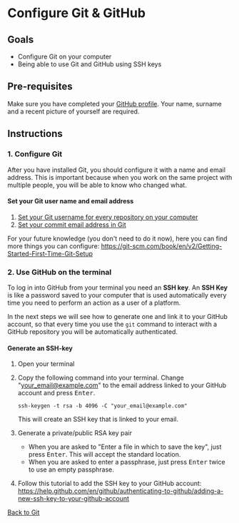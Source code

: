 # Configure Git & GitHub

## Goals

- Configure Git on your computer
- Being able to use Git and GitHub using SSH keys

## Pre-requisites

Make sure you have completed your [GitHub profile](https://github.com/settings/profile).
Your name, surname and a recent picture of yourself are required.

## Instructions

### 1. Configure Git

After you have installed Git, you should configure it with a name and email address. This is important because when you work on the same project with multiple people, you will be able to know who changed what.

#### Set your Git user name and email address

1. [Set your Git username for every repository on your computer](https://help.github.com/en/github/using-git/setting-your-username-in-git#setting-your-git-username-for-every-repository-on-your-computer)
2. [Set your commit email address in Git](https://help.github.com/en/github/setting-up-and-managing-your-github-user-account/setting-your-commit-email-address#setting-your-commit-email-address-in-git)

For your future knowledge (you don't need to do it now), here you can find more things you can configure: https://git-scm.com/book/en/v2/Getting-Started-First-Time-Git-Setup

### 2. Use GitHub on the terminal

To log in into GitHub from your terminal you need an **SSH key**. An **SSH Key** is like a password saved to your computer that is used automatically every time you need to perform an action as a user of a platform.

In the next steps we will see how to generate one and link it to your GitHub account, so that every time you use the `git` command to interact with a GitHub repository you will be automatically authenticated.

#### Generate an SSH-key

1. Open your terminal
2. Copy the following command into your terminal.
   Change "your_email@example.com" to the email address linked to your GitHub account and press <kbd>Enter</kbd>.

   ```shell
   ssh-keygen -t rsa -b 4096 -C "your_email@example.com"
   ```
   This will create an SSH key that is linked to your email.

3. Generate a private/public RSA key pair
   - When you are asked to "Enter a file in which to save the key", just press <kbd>Enter</kbd>. This will accept the standard location.
   - When you are asked to enter a passphrase, just press <kbd>Enter</kbd> twice to use an empty passphrase.
4. Follow this tutorial to add the SSH key to your GitHub account: https://help.github.com/en/github/authenticating-to-github/adding-a-new-ssh-key-to-your-github-account

[Back to Git](./)
